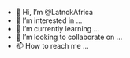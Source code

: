 - 👋 Hi, I’m @LatnokAfrica
- 👀 I’m interested in ...
- 🌱 I’m currently learning ...
- 💞️ I’m looking to collaborate on ...
- 📫 How to reach me ...

<!---
LatnokAfrica/LatnokAfrica is a ✨ special ✨ repository because its `README.md` (this file) appears on your GitHub profile.
You can click the Preview link to take a look at your changes.
--->

